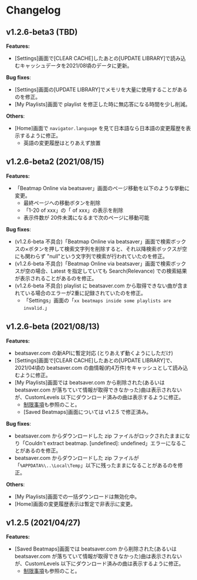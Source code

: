 # Changelog

## v1.2.6-beta3 (TBD)
**Features:**
- [Settings]画面で[CLEAR CACHE]したあとの[UPDATE LIBRARY]で読み込むキャッシュデータを2021/08頃のデータに更新。

**Bug fixes**:
- [Settings]画面の[UPDATE LIBRARY]でメモリを大量に使用することがあるのを修正。
- [My Playlists]画面で playlist を修正した時に無応答になる時間を少し削減。

**Others**:
- [Home]画面で `navigator.language` を見て日本語なら日本語の変更履歴を表示するように修正。
  - 英語の変更履歴はとりあえず放置

## v1.2.6-beta2 (2021/08/15)
**Features:**
- 「Beatmap Online via beatsaver」画面のページ移動を以下のような挙動に変更。
  - 最終ページへの移動ボタンを削除
  - 「1-20 of xxx」の「 of xxx」の表示を削除
  - 表示件数が 20件未満になるまで次のページに移動可能

**Bug fixes**:
- (v1.2.6-beta 不具合)「Beatmap Online via beatsaver」画面で検索ボックスの×ボタンを押して検索文字列を削除すると、それ以降検索ボックスが空にも関わらず "null"という文字列で検索が行われていたのを修正。
- (v1.2.6-beta 不具合)「Beatmap Online via beatsaver」画面で検索ボックスが空の場合、Latest を指定していても Search(Relevance) での検索結果が表示されることがあるのを修正。
- (v1.2.6-beta 不具合) playlist に beatsaver.com から取得できない曲が含まれている場合のエラーが2重に記録されていたのを修正。
  - 「Settings」画面の「`xx beatmaps inside some playlists are invalid.`」


## v1.2.6-beta (2021/08/13)
**Features:**
- beatsaver.com の新APIに暫定対応 (とりあえず動くようにしただけ)
- [Settings]画面で[CLEAR CACHE]したあとの[UPDATE LIBRARY]で、2021/04頃の beatsaver.com の曲情報(約4万件)をキャッシュとして読み込むように修正。
- [My Playlists]画面では beatsaver.com から削除された(あるいは beatsaver.com が落ちていて情報が取得できなかった)曲は表示されないが、CustomLevels 以下にダウンロード済みの曲は表示するように修正。
  - [制限事項](https://github.com/ranmd9a/beatlist/wiki#%E5%88%B6%E9%99%90%E4%BA%8B%E9%A0%85)も参照のこと。
  - [Saved Beatmaps]画面については v1.2.5 で修正済み。

**Bug fixes**:
- beatsaver.com からダウンロードした zip ファイルがロックされたままになり「Couldn't extract beatmap. [undefined]: undefined」エラーになることがあるのを修正。
- beatsaver.com からダウンロードした zip ファイルが「`%APPDATA%\..\Local\Temp`」以下に残ったままになることがあるのを修正。

**Others**:
- [My Playlists]画面での一括ダウンロードは無効化中。
- [Home]画面の変更履歴表示は暫定で非表示に変更。

## v1.2.5 (2021/04/27)
**Features:**
- [Saved Beatmaps]画面では beatsaver.com から削除された(あるいは beatsaver.com が落ちていて情報が取得できなかった)曲は表示されないが、CustomLevels 以下にダウンロード済みの曲は表示するように修正。
  - [制限事項](https://github.com/ranmd9a/beatlist/wiki#%E5%88%B6%E9%99%90%E4%BA%8B%E9%A0%85)も参照のこと。
